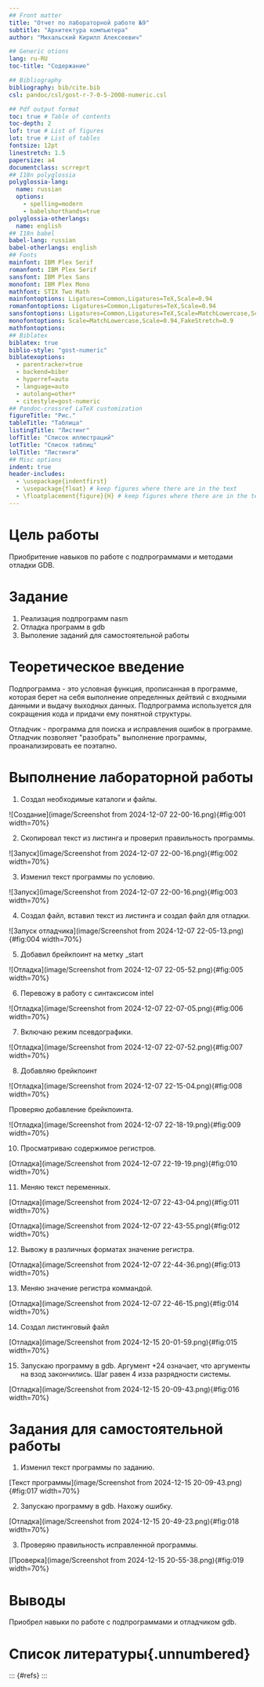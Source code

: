 ```yaml
---
## Front matter
title: "Отчет по лабораторной работе №9"
subtitle: "Архитектура компьютера"
author: "Михальский Кирилл Алексеевич"

## Generic otions
lang: ru-RU
toc-title: "Содержание"

## Bibliography
bibliography: bib/cite.bib
csl: pandoc/csl/gost-r-7-0-5-2008-numeric.csl

## Pdf output format
toc: true # Table of contents
toc-depth: 2
lof: true # List of figures
lot: true # List of tables
fontsize: 12pt
linestretch: 1.5
papersize: a4
documentclass: scrreprt
## I18n polyglossia
polyglossia-lang:
  name: russian
  options:
	- spelling=modern
	- babelshorthands=true
polyglossia-otherlangs:
  name: english
## I18n babel
babel-lang: russian
babel-otherlangs: english
## Fonts
mainfont: IBM Plex Serif
romanfont: IBM Plex Serif
sansfont: IBM Plex Sans
monofont: IBM Plex Mono
mathfont: STIX Two Math
mainfontoptions: Ligatures=Common,Ligatures=TeX,Scale=0.94
romanfontoptions: Ligatures=Common,Ligatures=TeX,Scale=0.94
sansfontoptions: Ligatures=Common,Ligatures=TeX,Scale=MatchLowercase,Scale=0.94
monofontoptions: Scale=MatchLowercase,Scale=0.94,FakeStretch=0.9
mathfontoptions:
## Biblatex
biblatex: true
biblio-style: "gost-numeric"
biblatexoptions:
  - parentracker=true
  - backend=biber
  - hyperref=auto
  - language=auto
  - autolang=other*
  - citestyle=gost-numeric
## Pandoc-crossref LaTeX customization
figureTitle: "Рис."
tableTitle: "Таблица"
listingTitle: "Листинг"
lofTitle: "Список иллюстраций"
lotTitle: "Список таблиц"
lolTitle: "Листинги"
## Misc options
indent: true
header-includes:
  - \usepackage{indentfirst}
  - \usepackage{float} # keep figures where there are in the text
  - \floatplacement{figure}{H} # keep figures where there are in the text
---
```


# Цель работы

Приобритение навыков по работе с подпрограммами и методами отладки GDB.

# Задание

1. Реализация подпрограмм nasm
2. Отладка программ в gdb
3. Выполение заданий для самостоятельной работы

# Теоретическое введение

Подпрограмма - это условная функция, прописанная в программе, которая берет на себя выполнение определнных дейтвий с входными данными и выдачу выходных данных. Подпрограмма используется для сокращения кода и придачи ему понятной структуры.

Отладчик - программа для поиска и исправления ошибок в программе. Отладчик позволяет "разобрать" выполнение программы, проанализировать ее поэтапно.

# Выполнение лабораторной работы

1. Создал необходимые каталоги и файлы.

![Создание](image/Screenshot from 2024-12-07 22-00-16.png){#fig:001 width=70%}

2. Скопировал текст из листинга и проверил правильность программы.

![Запуск](image/Screenshot from 2024-12-07 22-00-16.png){#fig:002 width=70%}

3. Изменил текст программы по условию.

![Запуск](image/Screenshot from 2024-12-07 22-00-16.png){#fig:003 width=70%}

4. Создал файл, вставил текст из листинга и создал файл для отладки.

![Запуск отладчика](image/Screenshot from 2024-12-07 22-05-13.png){#fig:004 width=70%}

5. Добавил брейкпоинт на метку _start

![Отладка](image/Screenshot from 2024-12-07 22-05-52.png){#fig:005 width=70%}

6. Перевожу в работу с синтаксисом intel

![Отладка](image/Screenshot from 2024-12-07 22-07-05.png){#fig:006 width=70%}

7. Включаю режим псевдографики.

![Отладка](image/Screenshot from 2024-12-07 22-07-52.png){#fig:007 width=70%}

8. Добавляю брейкпоинт

![Отладка](image/Screenshot from 2024-12-07 22-15-04.png){#fig:008 width=70%}

Проверяю добавление брейкпоинта.

![Отладка](image/Screenshot from 2024-12-07 22-18-19.png){#fig:009 width=70%}

10. Просматриваю содержимое регистров.

[Отладка](image/Screenshot from 2024-12-07 22-19-19.png){#fig:010 width=70%}

11. Меняю текст переменных.

[Отладка](image/Screenshot from 2024-12-07 22-43-04.png){#fig:011 width=70%}

[Отладка](image/Screenshot from 2024-12-07 22-43-55.png){#fig:012 width=70%}

12. Вывожу в различных форматах значение регистра.

[Отладка](image/Screenshot from 2024-12-07 22-44-36.png){#fig:013 width=70%}

13. Меняю значение регистра коммандой.

[Отладка](image/Screenshot from 2024-12-07 22-46-15.png){#fig:014 width=70%}

14. Создал листинговый файл 

[Отладка](image/Screenshot from 2024-12-15 20-01-59.png){#fig:015 width=70%}

15. Запускаю программу в gdb. Аргумент +24 означает, что аргументы на взод закончились. Шаг равен 4 изза разрядности системы.

[Отладка](image/Screenshot from 2024-12-15 20-09-43.png){#fig:016 width=70%}

# Задания для самостоятельной работы

1. Изменил текст программы по заданию.

[Текст программы](image/Screenshot from 2024-12-15 20-09-43.png){#fig:017 width=70%}

2. Запускаю программу в gdb. Нахожу ошибку.

[Отладка](image/Screenshot from 2024-12-15 20-49-23.png){#fig:018 width=70%}

3. Проверяю правильность исправленной программы.

[Проверка](image/Screenshot from 2024-12-15 20-55-38.png){#fig:019 width=70%}

# Выводы

Приобрел навыки по работе с подпрограммами и отладчиком gdb.

# Список литературы{.unnumbered}

::: {#refs}
:::
